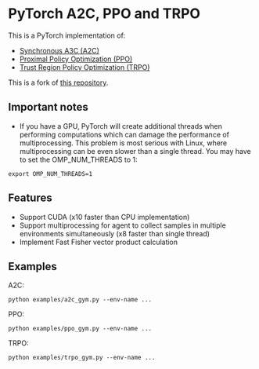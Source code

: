 # PyTorch A2C, PPO and TRPO

This is a PyTorch implementation of:

- [Synchronous A3C (A2C)](https://arxiv.org/pdf/1602.01783.pdf)
- [Proximal Policy Optimization (PPO)](https://arxiv.org/pdf/1707.06347.pdf)
- [Trust Region Policy Optimization (TRPO)](https://arxiv.org/pdf/1502.05477.pdf)

This is a fork of [this repository](https://github.com/Khrylx/PyTorch-RL).

## Important notes

- If you have a GPU, PyTorch will create additional threads when performing computations which can damage the performance of multiprocessing. This problem is most serious with Linux, where multiprocessing can be even slower than a single thread. You may have to set the OMP_NUM_THREADS to 1:
```
export OMP_NUM_THREADS=1
```

## Features

- Support CUDA (x10 faster than CPU implementation)
- Support multiprocessing for agent to collect samples in multiple environments simultaneously (x8 faster than single thread)
- Implement Fast Fisher vector product calculation

## Examples

A2C:

```
python examples/a2c_gym.py --env-name ...
```

PPO:

```
python examples/ppo_gym.py --env-name ...
```

TRPO:

```
python examples/trpo_gym.py --env-name ...
```